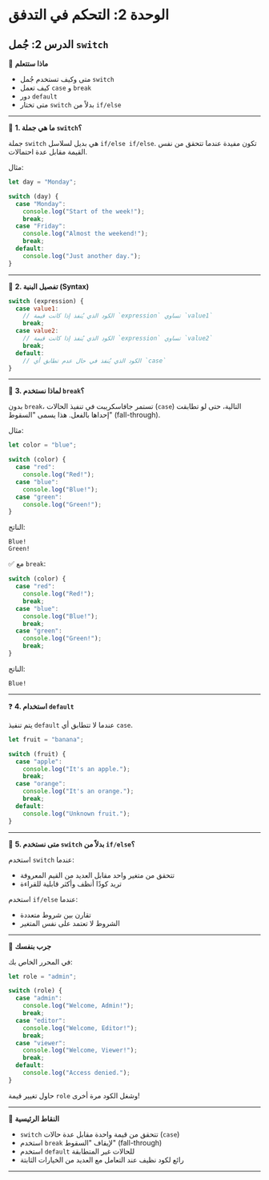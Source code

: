 # الوحدة 2: التحكم في التدفق

## الدرس 2: جُمل `switch`



🧠 **ماذا ستتعلم**
*	متى وكيف تستخدم جُمل `switch`
*	كيف تعمل `case` و `break`
*	دور `default`
*	متى تختار `switch` بدلاً من `if/else`

---

🔄 **1. ما هي جملة `switch`؟**

جملة `switch` هي بديل لسلاسل `if/else if/else`. تكون مفيدة عندما تتحقق من نفس القيمة مقابل عدة احتمالات.

مثال:
```javascript
let day = "Monday";

switch (day) {
  case "Monday":
    console.log("Start of the week!");
    break;
  case "Friday":
    console.log("Almost the weekend!");
    break;
  default:
    console.log("Just another day.");
}
```

---

🧩 **2. تفصيل البنية (Syntax)**

```javascript
switch (expression) {
  case value1:
    // الكود الذي يُنفذ إذا كانت قيمة `expression` تساوي `value1`
    break;
  case value2:
    // الكود الذي يُنفذ إذا كانت قيمة `expression` تساوي `value2`
    break;
  default:
    // الكود الذي يُنفذ في حال عدم تطابق أي `case`
}
```

---

🛑 **3. لماذا نستخدم `break`؟**

بدون `break`، تستمر جافاسكريبت في تنفيذ الحالات (`case`) التالية، حتى لو تطابقت إحداها بالفعل. هذا يسمى "السقوط" (fall-through).

مثال:
```javascript
let color = "blue";

switch (color) {
  case "red":
    console.log("Red!");
  case "blue":
    console.log("Blue!");
  case "green":
    console.log("Green!");
}
```

الناتج:
```
Blue!
Green!
```

✅ مع `break`:
```javascript
switch (color) {
  case "red":
    console.log("Red!");
    break;
  case "blue":
    console.log("Blue!");
    break;
  case "green":
    console.log("Green!");
    break;
}
```

الناتج:
```
Blue!
```

---

❓ **4. استخدام `default`**

يتم تنفيذ `default` عندما لا تتطابق أي `case`.
```javascript
let fruit = "banana";

switch (fruit) {
  case "apple":
    console.log("It's an apple.");
    break;
  case "orange":
    console.log("It's an orange.");
    break;
  default:
    console.log("Unknown fruit.");
}
```

---

🤔 **5. متى نستخدم `switch` بدلاً من `if/else`؟**

استخدم `switch` عندما:
*	تتحقق من متغير واحد مقابل العديد من القيم المعروفة
*	تريد كودًا أنظف وأكثر قابلية للقراءة

استخدم `if/else` عندما:
*	تقارن بين شروط متعددة
*	الشروط لا تعتمد على نفس المتغير

---

🧪 **جرب بنفسك**

في المحرر الخاص بك:
```javascript
let role = "admin";

switch (role) {
  case "admin":
    console.log("Welcome, Admin!");
    break;
  case "editor":
    console.log("Welcome, Editor!");
    break;
  case "viewer":
    console.log("Welcome, Viewer!");
    break;
  default:
    console.log("Access denied.");
}
```
حاول تغيير قيمة `role` وشغل الكود مرة أخرى!

---

🧠 **النقاط الرئيسية**
*	`switch` تتحقق من قيمة واحدة مقابل عدة حالات (`case`)
*	استخدم `break` لإيقاف "السقوط" (fall-through)
*	استخدم `default` للحالات غير المتطابقة
*	رائع لكود نظيف عند التعامل مع العديد من الخيارات الثابتة

---